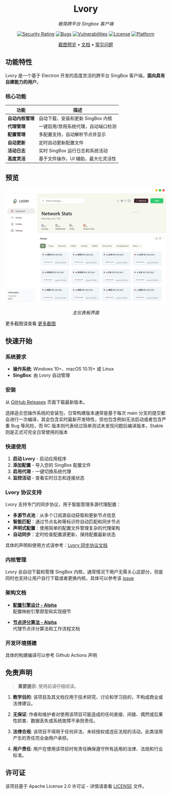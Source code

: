 <div align="center">

# Lvory

*极简跨平台 Singbox 客户端*

[![Security Rating](https://sonarcloud.io/api/project_badges/measure?project=sxueck_lvory&metric=security_rating)](https://sonarcloud.io/summary/new_code?id=sxueck_lvory) 
[![Bugs](https://sonarcloud.io/api/project_badges/measure?project=sxueck_lvory&metric=bugs)](https://sonarcloud.io/summary/new_code?id=sxueck_lvory) 
[![Vulnerabilities](https://sonarcloud.io/api/project_badges/measure?project=sxueck_lvory&metric=vulnerabilities)](https://sonarcloud.io/summary/new_code?id=sxueck_lvory)
[![License](https://img.shields.io/badge/license-Apache--2.0-blue.svg)](LICENSE)
[![Platform](https://img.shields.io/badge/platform-Windows%20%7C%20macOS%20%7C%20Linux-lightgrey.svg)]()

[截图预览](docs/screenshot.md) • [文档](docs/) • [常见问题](docs/faq.md)

</div>

## 功能特性

Lvory 是一个基于 Electron 开发的高度灵活的跨平台 SingBox 客户端，**面向具有自建能力的用户**。

### 核心功能

| 功能 | 描述 |
|---------|-------------|
| **自动内核管理** | 自动下载、安装和更新 SingBox 内核 |
| **代理管理** | 一键启用/禁用系统代理，自动端口检测 |
| **配置管理** | 多配置支持，自动解析节点并显示 |
| **自动更新** | 定时自动更新配置文件 |
| **活动日志** | 实时 SingBox 运行日志和系统活动 |
| **高度灵活** | 基于文件操作，UI 辅助，最大化灵活性 |


## 预览

<div align="center">

![仪表板](docs/screenshot/dashboard.png)

*主仪表板界面*

</div>

更多截图请查看 [更多截图](docs/screenshot.md)


## 快速开始

### 系统要求

- **操作系统**: Windows 10+、macOS 10.15+ 或 Linux
- **SingBox**: 由 Lvory 自动管理

### 安装

从 [GitHub Releases](https://github.com/sxueck/lvory/releases) 页面下载最新版本。

选择适合您操作系统的安装包，日常构建版本通常是基于每次 main 分支的提交都会进行一次编译，其会包含实时最新开发特性，但也包含例如无法启动或者包含严重 Bug 等风险，而 RC 版本则代表经过简单测试未发现问题后编译版本，Stable 则是正式可完全日常使用的版本

### 快速使用

1. **启动 Lvory** - 启动应用程序
2. **添加配置** - 导入您的 SingBox 配置文件
3. **启用代理** - 一键切换系统代理
4. **监控活动** - 查看实时日志和连接状态

### Lvory 协议支持

Lvory 支持专门的同步协议，用于智能管理多源代理配置：

- **多源节点池**：从多个订阅源自动获取和更新节点信息
- **智能匹配**：通过节点名称等标识符自动匹配和同步节点
- **声明式配置**：使用简单的配置文件管理复杂的代理架构
- **自动同步**：定时检查配置源更新，保持配置最新状态

具体的声明和使用方式请参考：[Lvory 同步协议文档](docs/program/lvory-sync-protocol.md)

### 内核管理

Lvory 会自动下载和管理 SingBox 内核，通常情况下用户无需关心这部分，但是同时也支持让用户自行下载或者更换内核，具体可以参考该 [issue](https://github.com/sxueck/lvory/issues/21)

### 架构文档

- **[配置引擎设计 - Alpha](docs/program/profiles_engine.md)**  
  配置映射引擎原型和实现细节

- **[节点评分算法 - Alpha](docs/program/node_score.md)**  
  代理节点评分算法和工作流程文档

### 开发环境搭建

具体的构建编译可以参考 Github Actions 声明

## 免责声明

> **重要提示**: 使用前请仔细阅读。

1. **教学目的**: 该项目及其文档仅用于技术研究、讨论和学习目的，不构成商业或法律建议。

2. **无保证**: 作者和维护者对使用该项目可能造成的任何直接、间接、偶然或后果性损害、数据丢失或系统故障不承担责任。

3. **法律合规**: 该项目不得用于任何非法、未经授权或违反法规的活动。此类误用产生的责任完全由用户承担。

4. **用户责任**: 用户在使用该项目时有责任确保遵守所有适用的法律、法规和行业标准。

## 许可证

该项目基于 Apache License 2.0 许可证 - 详情请查看 [LICENSE](LICENSE) 文件。
